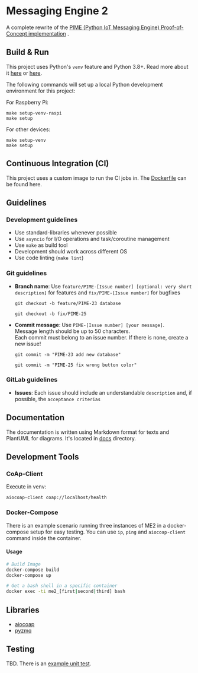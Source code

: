 # Messaging Engine 2

A complete rewrite of
the [PIME (Python IoT Messaging Engine) Proof-of-Concept implementation](https://gitlab-as.informatik.uni-stuttgart.de/hirmerpl/MA_Del_Gaudio)
.

## Build & Run

This project uses Python's `venv` feature and Python 3.8+. Read more about it
[here](https://packaging.python.org/en/latest/guides/installing-using-pip-and-virtual-environments/)
or [here](https://docs.python.org/3/library/venv.html).

The following commands will set up a local Python development environment for this project:

For Raspberry Pi:
```console
make setup-venv-raspi
make setup
```

For other devices:
```console
make setup-venv
make setup
```

## Continuous Integration (CI)

This project uses a custom image to run the CI jobs in. The [Dockerfile](Dockerfile_build) can be found here.

## Guidelines

### Development guidelines

- Use standard-libraries whenever possible
- Use `asyncio` for I/O operations and task/coroutine management
- Use `make` as build tool
- Development should work across different OS
- Use code linting (`make lint`)

### Git guidelines

- **Branch name**: Use `feature/PIME-[Issue number] [optional: very short description]` for features
  and `fix/PIME-[Issue number]` for bugfixes

  ```
  git checkout -b feature/PIME-23 database
  
  git checkout -b fix/PIME-25
  ```

- **Commit message**: Use `PIME-[Issue number] [your message]`. <br>
  Message length should be up to 50 characters. <br>
  Each commit must belong to an issue number. If there is none, create a new issue!

  ```
  git commit -m "PIME-23 add new database"
  
  git commit -m "PIME-25 fix wrong button color"
  ```

### GitLab guidelines

- **Issues**: Each issue should include an understandable `description` and, if possible, the `acceptance criterias`

## Documentation

The documentation is written using Markdown format for texts and PlantUML for diagrams.
It's located in [docs](docs) directory.

## Development Tools

### CoAp-Client

Execute in venv:

```
aiocoap-client coap://localhost/health
```

### Docker-Compose

There is an example scenario running three instances of ME2 in a docker-compose setup for easy testing.
You can use `ip`, `ping` and `aiocoap-client` command inside the container.

#### Usage

```bash
# Build Image
docker-compose build
docker-compose up

# Get a bash shell in a specific container
docker exec -ti me2_[first|second|third] bash
```

## Libraries

- [aiocoap](https://github.com/chrysn/aiocoap)
- [pyzmq](https://github.com/zeromq/pyzmq)

## Testing

TBD. There is an [example unit test](test/simple_test.py).
